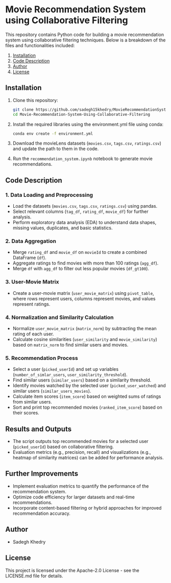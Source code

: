 # Movie Recommendation System using Collaborative Filtering

This repository contains Python code for building a movie recommendation system using collaborative filtering techniques. Below is a breakdown of the files and functionalities included:

1. [Installation](#installation)
2. [Code Description](#code-description)
3. [Author](#author)
4. [License](#license)


## Installation

1. Clone this repository:
   ```bash
   git clone https://github.com/sadegh15khedry/MovieRecommendationSystem.git
   cd Movie-Recommendation-System-Using-Collaborative-Filtering
   ```

2. Install the required libraries using the environment.yml file using conda:
   ```bash
   conda env create -f environment.yml
   ```

3. Download the movieLens datasets (`movies.csv`, `tags.csv`, `ratings.csv`) and update the path to them in the code.

4. Run the `recommendation_system.ipynb` notebook to generate movie recommendations.


## Code Description

### 1. Data Loading and Preprocessing

- Load the datasets (`movies.csv`, `tags.csv`, `ratings.csv`) using pandas.
- Select relevant columns (`tag_df`, `rating_df`, `movie_df`) for further analysis.
- Perform exploratory data analysis (EDA) to understand data shapes, missing values, duplicates, and basic statistics.

### 2. Data Aggregation

- Merge `rating_df` and `movie_df` on `movieId` to create a combined DataFrame (`df`).
- Aggregate ratings to find movies with more than 100 ratings (`agg_df`).
- Merge `df` with `agg_df` to filter out less popular movies (`df_gt100`).

### 3. User-Movie Matrix

- Create a user-movie matrix (`user_movie_matrix`) using `pivot_table`, where rows represent users, columns represent movies, and values represent ratings.

### 4. Normalization and Similarity Calculation

- Normalize `user_movie_matrix` (`matrix_norm`) by subtracting the mean rating of each user.
- Calculate cosine similarities (`user_similarity` and `movie_similarity`) based on `matrix_norm` to find similar users and movies.

### 5. Recommendation Process

- Select a user (`picked_userId`) and set up variables (`number_of_simlar_users`, `user_similarity_threshold`).
- Find similar users (`similar_users`) based on a similarity threshold.
- Identify movies watched by the selected user (`picked_user_watched`) and similar users (`similar_users_movies`).
- Calculate item scores (`item_score`) based on weighted sums of ratings from similar users.
- Sort and print top recommended movies (`ranked_item_score`) based on their scores.

## Results and Outputs

- The script outputs top recommended movies for a selected user (`picked_userId`) based on collaborative filtering.
- Evaluation metrics (e.g., precision, recall) and visualizations (e.g., heatmap of similarity matrices) can be added for performance analysis.

## Further Improvements

- Implement evaluation metrics to quantify the performance of the recommendation system.
- Optimize code efficiency for larger datasets and real-time recommendations.
- Incorporate content-based filtering or hybrid approaches for improved recommendation accuracy.

## Author

- Sadegh Khedry
  
## License

This project is licensed under the Apache-2.0 License - see the LICENSE.md file for details.
